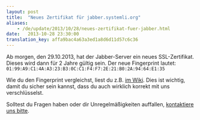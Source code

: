 ```yaml
---
layout: post
title:  "Neues Zertifikat für jabber.systemli.org"
aliases:
    - /de/update/2013/10/28/neues-zertifikat-fuer-jabber.html
date:   2013-10-28 23:30:00
translation_key: affa9bac4a63a3ed1a8d6d11d57c6c36
---
```

Ab morgen, den 29.10.2013, hat der Jabber-Server ein neues SSL-Zertifikat. Dieses wird dann für 2 Jahre gültig sein.
Der neue Fingerprint lautet: `01:99:A9:C1:4A:A3:23:B3:0C:C1:F4:F7:2E:21:B0:2A:94:64:E1:35`

Wie du den Fingerprint vergleichst, liest du z.B. [im Wiki](https://wiki.systemli.org/howto/jabber?#b_ssl-zertifikat_ueberpruefen). Dies ist wichtig, damit du sicher sein kannst, dass du auch wirklich korrekt mit uns verschlüsselst.

Solltest du Fragen haben oder dir Unregelmäßigkeiten auffallen, [kontaktiere uns bitte](/kontakt).
